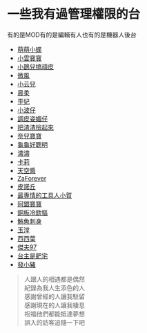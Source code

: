 # 一些我有過管理權限的台  
有的是MOD有的是編輯有人也有的是機器人後台
+ [萌萌小蝶](butterflyouo)
+ [小雲寶寶](babybaby1111)
+ [小鵲兒搞頑皮](chiue9493)
+ [微風](breeze0920)
+ [小云兒](elsa0704)
+ [晨柔](rou0629)
+ [歪妃](butter870519)
+ [小波仔](mybabykiss520)
+ [調皮姿媚仔](alongz_)
+ [把渣渣撿起來](baso0416)
+ [奈兒寶寶](nai0529)
+ [龜龜好聰明](hare0o0cheer)
+ [濃濃](zxc37102)
+ [卡莉](kyaryouo)
+ [天空醬](takuto_sky)
+ [ZaForever](zaforever)
+ [皮諾丘](swallowf1ip)
+ [最專情的工具人小賀](shiauher)
+ [阿銀寶寶](silver0301)
+ [銅板冷欽摳](user86418641)
+ [鮪魚刺身](tuna0127)
+ [玉漟](shiutom)
+ [西西葉](yeh_chang)
+ [傑夫97](vbnpp)
+ [台主是肥宅](resver5)
+ [發小豬](az12345685)
> 人跟人的相遇都是偶然  
> 紀錄為我人生添色的人  
> 感謝曾經的人讓我駐留  
> 感謝現在的人讓我棲息  
> 祝福他們都能抵達夢想  
> 誤入的訪客追隨一下吧
